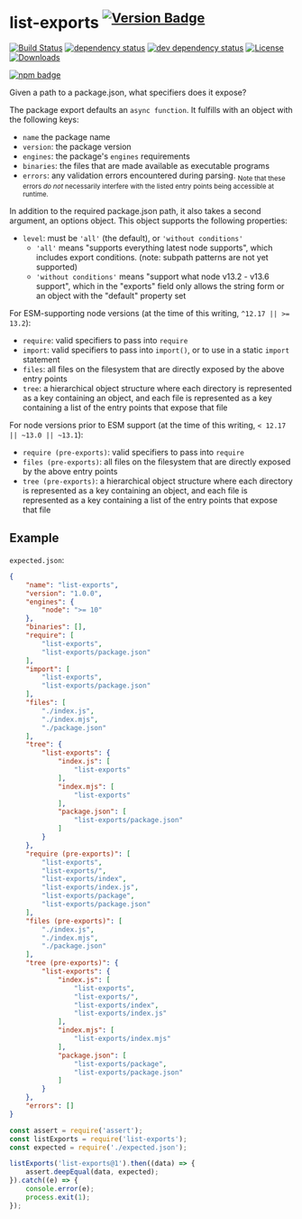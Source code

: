 # list-exports <sup>[![Version Badge][2]][1]</sup>

[![Build Status][3]][4]
[![dependency status][5]][6]
[![dev dependency status][7]][8]
[![License][license-image]][license-url]
[![Downloads][downloads-image]][downloads-url]

[![npm badge][11]][1]

Given a path to a package.json, what specifiers does it expose?

The package export defaults an `async function`. It fulfills with an object with the following keys:
  - `name` the package name
  - `version`: the package version
  - `engines`: the package's `engines` requirements
  - `binaries`: the files that are made available as executable programs
  - `errors`: any validation errors encountered during parsing. <sub>Note that these errors *do not* necessarily interfere with the listed entry points being accessible at runtime.</sub>

In addition to the required package.json path, it also takes a second argument, an options object. This object supports the following properties:
 - `level`: must be `'all'` (the default), or `'without conditions'`
   - `'all'` means "supports everything latest node supports", which includes export conditions. (note: subpath patterns are not yet supported)
   - `'without conditions'` means "support what node v13.2 - v13.6 support", which in the "exports" field only allows the string form or an object with the "default" property set

For ESM-supporting node versions (at the time of this writing, `^12.17 || >= 13.2`):
  - `require`: valid specifiers to pass into `require`
  - `import`: valid specifiers to pass into `import()`, or to use in a static `import` statement
  - `files`: all files on the filesystem that are directly exposed by the above entry points
  - `tree`: a hierarchical object structure where each directory is represented as a key containing an object, and each file is represented as a key containing a list of the entry points that expose that file

For node versions prior to ESM support (at the time of this writing, `< 12.17 || ~13.0 || ~13.1`):
  - `require (pre-exports)`: valid specifiers to pass into `require`
  - `files (pre-exports)`: all files on the filesystem that are directly exposed by the above entry points
  - `tree (pre-exports)`: a hierarchical object structure where each directory is represented as a key containing an object, and each file is represented as a key containing a list of the entry points that expose that file

## Example

`expected.json`:
```json
{
	"name": "list-exports",
	"version": "1.0.0",
	"engines": {
		"node": ">= 10"
	},
	"binaries": [],
	"require": [
		"list-exports",
		"list-exports/package.json"
	],
	"import": [
		"list-exports",
		"list-exports/package.json"
	],
	"files": [
		"./index.js",
		"./index.mjs",
		"./package.json"
	],
	"tree": {
		"list-exports": {
			"index.js": [
				"list-exports"
			],
			"index.mjs": [
				"list-exports"
			],
			"package.json": [
				"list-exports/package.json"
			]
		}
	},
	"require (pre-exports)": [
		"list-exports",
		"list-exports/",
		"list-exports/index",
		"list-exports/index.js",
		"list-exports/package",
		"list-exports/package.json"
	],
	"files (pre-exports)": [
		"./index.js",
		"./index.mjs",
		"./package.json"
	],
	"tree (pre-exports)": {
		"list-exports": {
			"index.js": [
				"list-exports",
				"list-exports/",
				"list-exports/index",
				"list-exports/index.js"
			],
			"index.mjs": [
				"list-exports/index.mjs"
			],
			"package.json": [
				"list-exports/package",
				"list-exports/package.json"
			]
		}
	},
	"errors": []
}
```

```js
const assert = require('assert');
const listExports = require('list-exports');
const expected = require('./expected.json');

listExports('list-exports@1').then((data) => {
	assert.deepEqual(data, expected);
}).catch((e) => {
	console.error(e);
	process.exit(1);
});
```

[1]: https://npmjs.org/package/list-exports
[2]: http://versionbadg.es/ljharb/list-exports.svg
[3]: https://travis-ci.com/ljharb/list-exports.svg
[4]: https://travis-ci.com/ljharb/list-exports
[5]: https://david-dm.org/ljharb/list-exports.svg
[6]: https://david-dm.org/ljharb/list-exports
[7]: https://david-dm.org/ljharb/list-exports/dev-status.svg
[8]: https://david-dm.org/ljharb/list-exports?type=dev
[11]: https://nodei.co/npm/list-exports.png?downloads=true&stars=true
[license-image]: https://img.shields.io/npm/l/list-exports.svg
[license-url]: LICENSE
[downloads-image]: https://img.shields.io/npm/dm/list-exports.svg
[downloads-url]: https://npm-stat.com/charts.html?package=list-exports
